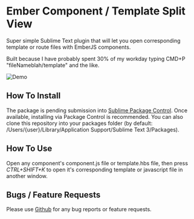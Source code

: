 # Ember Component / Template Split View

Super simple Sublime Text plugin that will let you open corresponding template or route files with EmberJS components. 

Built because I have probably spent 30% of my workday typing CMD+P "fileNameblah/template" and the like.

![Demo](/_demo/demo.gif?raw=true "Demo")

## How To Install

The package is pending submission into [Sublime Package Control](https://packagecontrol.io/). Once available, installing via Package Control is recommended. You can also clone this repository into your packages folder (by default: /Users/{user}/Library/Application Support/Sublime Text 3/Packages).

## How To Use

Open any component's component.js file or template.hbs file, then press *CTRL+SHIFT+K* to open it's corresponding template or javascript file in another window.

## Bugs / Feature Requests

Please use [Github](https://github.com/mmitchellgarcia/ember-component-template-split-view/issues) for any bug reports or feature requests.
